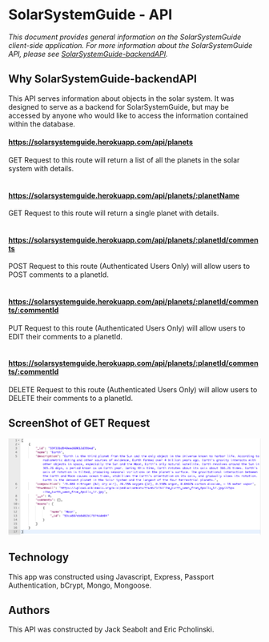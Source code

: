 # SolarSystemGuide - API

<p><em>This document provides general information on the SolarSystemGuide client-side application.  For more information about the SolarSystemGuide API, please see <a href="https://github.com/jackseabolt/SolarSystemGuide/blob/master/README.md">SolarSystemGuide-backendAPI</a>.</em></p>

Why SolarSystemGuide-backendAPI
-------------
This API serves information about objects in the solar system. It was designed to serve as a backend for SolarSystemGuide, but may be accessed by anyone who would like to access the information contained within the database. 

#### https://solarsystemguide.herokuapp.com/api/planets
GET Request to this route will return a list of all the planets in the solar system with details. 
<br><br>

#### https://solarsystemguide.herokuapp.com/api/planets/:planetName
GET Request to this route will return a single planet with details.
<br><br>

#### https://solarsystemguide.herokuapp.com/api/planets/:planetId/comments
POST Request to this route (Authenticated Users Only) will allow users to POST comments to a planetId. 
<br><br>

#### https://solarsystemguide.herokuapp.com/api/planets/:planetId/comments/:commentId
PUT Request to this route (Authenticated Users Only) will allow users to EDIT their comments to a planetId. 
<br><br>

#### https://solarsystemguide.herokuapp.com/api/planets/:planetId/comments/:commentId
DELETE Request to this route (Authenticated Users Only) will allow users to DELETE their comments to a planetId. 



## ScreenShot of GET Request
<img src="./ScreenShot.png">

<h2>Technology</h2>
This app was constructed using Javascript, Express, Passport Authentication, bCrypt, Mongo, Mongoose.

<h2>Authors</h2>
This API was constructed by Jack Seabolt and Eric Pcholinski.
